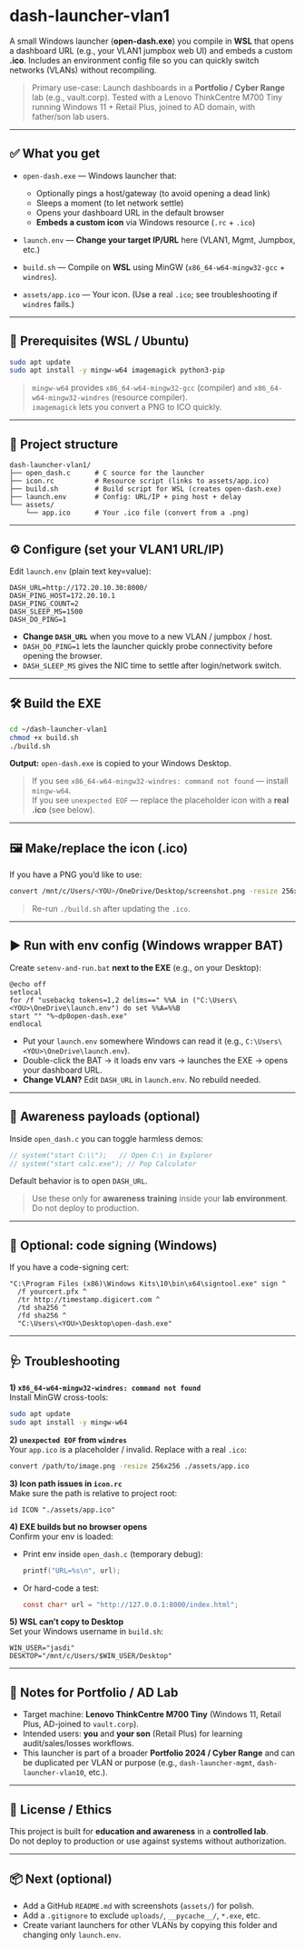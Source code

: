 # dash-launcher-vlan1

A small Windows launcher (**open-dash.exe**) you compile in **WSL** that opens a dashboard URL (e.g., your VLAN1 jumpbox web UI) and embeds a custom **.ico**. Includes an environment config file so you can quickly switch networks (VLANs) without recompiling.

> Primary use-case: Launch dashboards in a **Portfolio / Cyber Range** lab (e.g., vault.corp). Tested with a Lenovo ThinkCentre M700 Tiny running Windows 11 + Retail Plus, joined to AD domain, with father/son lab users.

---

## ✅ What you get

- `open-dash.exe` — Windows launcher that:
  - Optionally pings a host/gateway (to avoid opening a dead link)
  - Sleeps a moment (to let network settle)
  - Opens your dashboard URL in the default browser
  - **Embeds a custom icon** via Windows resource (`.rc` + `.ico`)

- `launch.env` — **Change your target IP/URL** here (VLAN1, Mgmt, Jumpbox, etc.)

- `build.sh` — Compile on **WSL** using MinGW (`x86_64-w64-mingw32-gcc` + `windres`).

- `assets/app.ico` — Your icon. (Use a real `.ico`; see troubleshooting if `windres` fails.)

---

## 🧰 Prerequisites (WSL / Ubuntu)

```bash
sudo apt update
sudo apt install -y mingw-w64 imagemagick python3-pip
```

> `mingw-w64` provides `x86_64-w64-mingw32-gcc` (compiler) and `x86_64-w64-mingw32-windres` (resource compiler).  
> `imagemagick` lets you convert a PNG to ICO quickly.

---

## 📁 Project structure

```
dash-launcher-vlan1/
├── open_dash.c      # C source for the launcher
├── icon.rc          # Resource script (links to assets/app.ico)
├── build.sh         # Build script for WSL (creates open-dash.exe)
├── launch.env       # Config: URL/IP + ping host + delay
└── assets/
    └── app.ico      # Your .ico file (convert from a .png)
```

---

## ⚙️ Configure (set your VLAN1 URL/IP)

Edit `launch.env` (plain text key=value):

```
DASH_URL=http://172.20.10.30:8000/
DASH_PING_HOST=172.20.10.1
DASH_PING_COUNT=2
DASH_SLEEP_MS=1500
DASH_DO_PING=1
```

- **Change `DASH_URL`** when you move to a new VLAN / jumpbox / host.  
- `DASH_DO_PING=1` lets the launcher quickly probe connectivity before opening the browser.  
- `DASH_SLEEP_MS` gives the NIC time to settle after login/network switch.

---

## 🛠 Build the EXE

```bash
cd ~/dash-launcher-vlan1
chmod +x build.sh
./build.sh
```

**Output:** `open-dash.exe` is copied to your Windows Desktop.

> If you see `x86_64-w64-mingw32-windres: command not found` — install `mingw-w64`.  
> If you see `unexpected EOF` — replace the placeholder icon with a **real .ico** (see below).

---

## 🖼 Make/replace the icon (.ico)

If you have a PNG you’d like to use:

```bash
convert /mnt/c/Users/<YOU>/OneDrive/Desktop/screenshot.png -resize 256x256 ./assets/app.ico
```

> Re-run `./build.sh` after updating the `.ico`.

---

## ▶️ Run with env config (Windows wrapper BAT)

Create `setenv-and-run.bat` **next to the EXE** (e.g., on your Desktop):

```
@echo off
setlocal
for /f "usebackq tokens=1,2 delims==" %%A in ("C:\Users\<YOU>\OneDrive\launch.env") do set %%A=%%B
start "" "%~dp0open-dash.exe"
endlocal
```

- Put your `launch.env` somewhere Windows can read it (e.g., `C:\Users\<YOU>\OneDrive\launch.env`).  
- Double-click the BAT → it loads env vars → launches the EXE → opens your dashboard URL.  
- **Change VLAN?** Edit `DASH_URL` in `launch.env`. No rebuild needed.

---

## 🧪 Awareness payloads (optional)

Inside `open_dash.c` you can toggle harmless demos:

```c
// system("start C:\\");   // Open C:\ in Explorer
// system("start calc.exe"); // Pop Calculator
```

Default behavior is to open `DASH_URL`.

> Use these only for **awareness training** inside your **lab environment**. Do not deploy to production.

---

## 🔐 Optional: code signing (Windows)

If you have a code-signing cert:

```
"C:\Program Files (x86)\Windows Kits\10\bin\x64\signtool.exe" sign ^
  /f yourcert.pfx ^
  /tr http://timestamp.digicert.com ^
  /td sha256 ^
  /fd sha256 ^
  "C:\Users\<YOU>\Desktop\open-dash.exe"
```

---

## 🩺 Troubleshooting

**1) `x86_64-w64-mingw32-windres: command not found`**  
Install MinGW cross-tools:
```bash
sudo apt update
sudo apt install -y mingw-w64
```

**2) `unexpected EOF` from `windres`**  
Your `app.ico` is a placeholder / invalid. Replace with a real `.ico`:
```bash
convert /path/to/image.png -resize 256x256 ./assets/app.ico
```

**3) Icon path issues in `icon.rc`**  
Make sure the path is relative to project root:
```
id ICON "./assets/app.ico"
```

**4) EXE builds but no browser opens**  
Confirm your env is loaded:
- Print env inside `open_dash.c` (temporary debug):
  ```c
  printf("URL=%s\n", url);
  ```
- Or hard-code a test:
  ```c
  const char* url = "http://127.0.0.1:8000/index.html";
  ```

**5) WSL can’t copy to Desktop**  
Set your Windows username in `build.sh`:
```
WIN_USER="jasdi"
DESKTOP="/mnt/c/Users/$WIN_USER/Desktop"
```

---

## 📎 Notes for Portfolio / AD Lab

- Target machine: **Lenovo ThinkCentre M700 Tiny** (Windows 11, Retail Plus, AD-joined to `vault.corp`).  
- Intended users: **you** and **your son** (Retail Plus) for learning audit/sales/losses workflows.  
- This launcher is part of a broader **Portfolio 2024 / Cyber Range** and can be duplicated per VLAN or purpose (e.g., `dash-launcher-mgmt`, `dash-launcher-vlan10`, etc.).

---

## 📜 License / Ethics

This project is built for **education and awareness** in a **controlled lab**.  
Do not deploy to production or use against systems without authorization.

---

## 📦 Next (optional)

- Add a GitHub `README.md` with screenshots (`assets/`) for polish.  
- Add a `.gitignore` to exclude `uploads/`, `__pycache__/`, `*.exe`, etc.  
- Create variant launchers for other VLANs by copying this folder and changing only `launch.env`.
